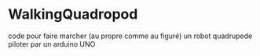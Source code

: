# WalkingQuadropod
code pour faire marcher (au propre comme au figuré) un robot quadrupede piloter par un arduino UNO

